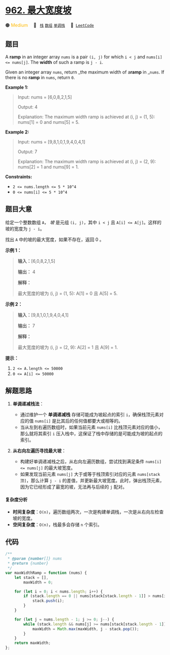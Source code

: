 # [962. 最大宽度坡](https://leetcode.com/problems/maximum-width-ramp)

🟠 <font color=#ffb800>Medium</font>&emsp; 🔖&ensp; [`栈`](/leetcode-js/outline/tag/stack.md) [`数组`](/leetcode-js/outline/tag/array.md) [`单调栈`](/leetcode-js/outline/tag/monotonic-stack.md)&emsp; 🔗&ensp;[`LeetCode`](https://leetcode.com/problems/maximum-width-ramp)

## 题目

A **ramp** in an integer array `nums` is a pair `(i, j)` for which `i < j` and
`nums[i] <= nums[j]`. The **width** of such a ramp is `j - i`.

Given an integer array `nums`, return _the maximum width of a**ramp** in
_`nums`. If there is no **ramp** in `nums`, return `0`.

**Example 1:**

> Input: nums = [6,0,8,2,1,5]
>
> Output: 4
>
> Explanation: The maximum width ramp is achieved at (i, j) = (1, 5): nums[1] = 0 and nums[5] = 5.

**Example 2:**

> Input: nums = [9,8,1,0,1,9,4,0,4,1]
>
> Output: 7
>
> Explanation: The maximum width ramp is achieved at (i, j) = (2, 9): nums[2] = 1 and nums[9] = 1.

**Constraints:**

- `2 <= nums.length <= 5 * 10^4`
- `0 <= nums[i] <= 5 * 10^4`

## 题目大意

给定一个整数数组 `A`， _坡_ 是元组 `(i, j)`，其中 `i < j` 且 `A[i] <= A[j]`。这样的坡的宽度为 `j - i`。

找出 `A` 中的坡的最大宽度，如果不存在，返回 0 。

**示例 1：**

> **输入：**[6,0,8,2,1,5]
>
> **输出：** 4
>
> **解释：**
>
> 最大宽度的坡为 (i, j) = (1, 5): A[1] = 0 且 A[5] = 5.

**示例 2：**

> **输入：**[9,8,1,0,1,9,4,0,4,1]
>
> **输出：** 7
>
> **解释：**
>
> 最大宽度的坡为 (i, j) = (2, 9): A[2] = 1 且 A[9] = 1.

**提示：**

1. `2 <= A.length <= 50000`
2. `0 <= A[i] <= 50000`

## 解题思路

1. **单调递减栈法**：

   - 通过维护一个 **单调递减栈** 存储可能成为坡起点的索引 `i`，确保栈顶元素对应的值 `nums[i]` 是比其后的任何值都要大或相等的。
   - 当从左到右遍历数组时，如果当前元素 `nums[i]` 比栈顶元素对应的值小，那么就将其索引 `i` 压入栈中，这保证了栈中存储的是可能成为坡的起点的索引。

2. **从右向左遍历寻找最大坡**：
   - 构建好单调递减栈之后，从右向左遍历数组，尝试找到满足条件 `nums[i] <= nums[j]` 的最大坡宽度。
   - 如果发现当前元素 `nums[j]` 大于或等于栈顶索引对应的元素 `nums[stack顶]`，那么计算 `j - i` 的差值，并更新最大坡宽度。此时，弹出栈顶元素，因为它已经形成了最宽的坡，无法再与后续的 `j` 配对。

#### 复杂度分析

- **时间复杂度**：`O(n)`，遍历数组两次，一次是构建单调栈，一次是从右向左检查坡的宽度。
- **空间复杂度**：`O(n)`，栈最多会存储 `n` 个索引。

## 代码

```javascript
/**
 * @param {number[]} nums
 * @return {number}
 */
var maxWidthRamp = function (nums) {
	let stack = [],
		maxWidth = 0;

	for (let i = 0; i < nums.length; i++) {
		if (stack.length == 0 || nums[stack[stack.length - 1]] > nums[i]) {
			stack.push(i);
		}
	}

	for (let j = nums.length - 1; j >= 0; j--) {
		while (stack.length && nums[j] >= nums[stack[stack.length - 1]]) {
			maxWidth = Math.max(maxWidth, j - stack.pop());
		}
	}
	return maxWidth;
};
```

